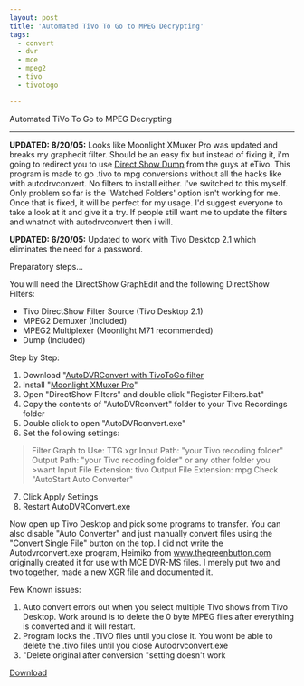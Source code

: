 ```yaml
---
layout: post
title: 'Automated TiVo To Go to MPEG Decrypting'
tags:
  - convert
  - dvr
  - mce
  - mpeg2
  - tivo
  - tivotogo

---
```


Automated TiVo To Go to MPEG Decrypting
_____________________________________

**UPDATED: 8/20/05:**
Looks like Moonlight XMuxer Pro was updated and breaks my graphedit filter. Should be an easy fix but instead of fixing it, i'm going to redirect you to use <a href="http://prish.com/etivo/tbr.htm" onclick="javascript:urchinTracker ('/outbound/article/prish.com');">Direct Show Dump</a> from the guys at eTivo. This program is made to go .tivo to mpg conversions without all the hacks like with autodrvconvert. No filters to install either. I've switched to this myself. Only problem so far is the 'Watched Folders' option isn't working for me. Once that is fixed, it will be perfect for my usage. I'd suggest everyone to take a look at it and give it a try. If people still want me to update the filters and whatnot with autodrvconvert then i will.

**UPDATED: 6/20/05:**
Updated to work with Tivo Desktop 2.1 which eliminates the need for a password.

Preparatory steps...

You will need the DirectShow GraphEdit and the following DirectShow Filters:

* Tivo DirectShow Filter Source (Tivo Desktop 2.1)
* MPEG2 Demuxer (Included)
* MPEG2 Multiplexer (Moonlight M71 recommended)
* Dump (Included)

Step by Step:

1. Download "<a href="http://www.the8thsign.com/download/auto_ttg.zip">AutoDVRConvert with TivoToGo filter</a>
2. Install "<a href="http://www.elecard.com/ftp/pub/Xmuxer/xmuxer_pro_pr.zip">Moonlight XMuxer Pro</a>"
3. Open "DirectShow Filters" and double click "Register Filters.bat"
4. Copy the contents of "AutoDVRconvert" folder to your Tivo Recordings folder
5. Double click to open "AutoDVRconvert.exe"
6. Set the following settings:

>Filter Graph to Use: TTG.xgr
>Input Path: "your Tivo recoding folder"
>Output Path: "your Tivo recoding folder" or any other folder you >want
>Input File Extension: tivo
>Output File Extension: mpg
>Check "AutoStart Auto Converter"

7. Click Apply Settings
8. Restart AutoDVRConvert.exe

Now open up Tivo Desktop and pick some programs to transfer. You can also disable "Auto Converter" and just manually convert files using the "Convert Single File" button on the top.  I did not write the Autodvrconvert.exe program, Heimiko from <a href="http://www.thegreenbutton.com/community/shwmessage.aspx?ForumID=26&amp;MessageID=98810">www.thegreenbutton.com</a> originally created it for use with MCE DVR-MS files. I merely put two and two together, made a new XGR file and documented it.

Few Known issues:
1. Auto convert errors out when you select multiple Tivo shows from Tivo Desktop. Work around is to delete the 0 byte MPEG files after everything is converted and it will restart.
2. Program locks the .TIVO files until you close it. You wont be able to delete the .tivo files until you close Autodrvconvert.exe
3. "Delete original after conversion "setting doesn't work

<a href="http://www.the8thsign.com/download/auto_ttg.zip">Download</a>
